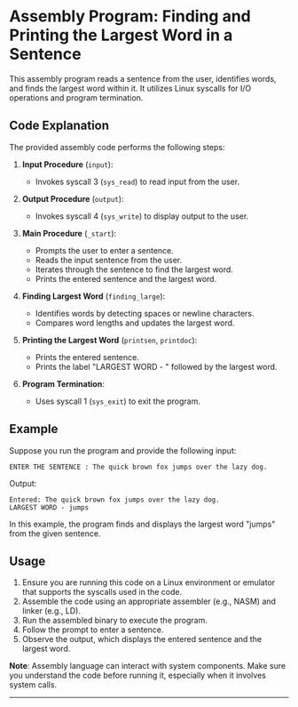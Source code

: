 # Assembly Program: Finding and Printing the Largest Word in a Sentence

This assembly program reads a sentence from the user, identifies words, and finds the largest word within it. It utilizes Linux syscalls for I/O operations and program termination.

## Code Explanation

The provided assembly code performs the following steps:

1. **Input Procedure** (`input`):
   - Invokes syscall 3 (`sys_read`) to read input from the user.

2. **Output Procedure** (`output`):
   - Invokes syscall 4 (`sys_write`) to display output to the user.

3. **Main Procedure** (`_start`):
   - Prompts the user to enter a sentence.
   - Reads the input sentence from the user.
   - Iterates through the sentence to find the largest word.
   - Prints the entered sentence and the largest word.

4. **Finding Largest Word** (`finding_large`):
   - Identifies words by detecting spaces or newline characters.
   - Compares word lengths and updates the largest word.

5. **Printing the Largest Word** (`printsen`, `printdoc`):
   - Prints the entered sentence.
   - Prints the label "LARGEST WORD - " followed by the largest word.

6. **Program Termination**:
   - Uses syscall 1 (`sys_exit`) to exit the program.

## Example

Suppose you run the program and provide the following input:

```
ENTER THE SENTENCE : The quick brown fox jumps over the lazy dog.
```

Output:
```
Entered: The quick brown fox jumps over the lazy dog.
LARGEST WORD - jumps
```

In this example, the program finds and displays the largest word "jumps" from the given sentence.

## Usage

1. Ensure you are running this code on a Linux environment or emulator that supports the syscalls used in the code.
2. Assemble the code using an appropriate assembler (e.g., NASM) and linker (e.g., LD).
3. Run the assembled binary to execute the program.
4. Follow the prompt to enter a sentence.
5. Observe the output, which displays the entered sentence and the largest word.

**Note**: Assembly language can interact with system components. Make sure you understand the code before running it, especially when it involves system calls.

---